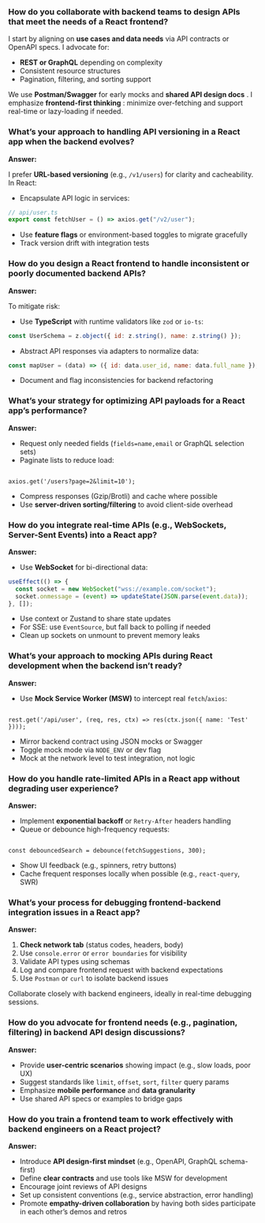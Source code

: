 ### How do you collaborate with backend teams to design APIs that meet the needs of a React frontend?

I start by aligning on **use cases and data needs** via API contracts or OpenAPI specs. I advocate for:

- **REST or GraphQL** depending on complexity
- Consistent resource structures
- Pagination, filtering, and sorting support

We use **Postman/Swagger** for early mocks and **shared API design docs** . I emphasize **frontend-first thinking** : minimize over-fetching and support real-time or lazy-loading if needed.

### What’s your approach to handling API versioning in a React app when the backend evolves?

**Answer:**

I prefer **URL-based versioning** (e.g., `/v1/users`) for clarity and cacheability. In React:

- Encapsulate API logic in services:

```jsx
// api/user.ts
export const fetchUser = () => axios.get("/v2/user");
```

- Use **feature flags** or environment-based toggles to migrate gracefully
- Track version drift with integration tests

### How do you design a React frontend to handle inconsistent or poorly documented backend APIs?

**Answer:**

To mitigate risk:

- Use **TypeScript** with runtime validators like `zod` or `io-ts`:

```jsx
const UserSchema = z.object({ id: z.string(), name: z.string() });
```

- Abstract API responses via adapters to normalize data:

```jsx
const mapUser = (data) => ({ id: data.user_id, name: data.full_name });
```

- Document and flag inconsistencies for backend refactoring

### What’s your strategy for optimizing API payloads for a React app’s performance?

**Answer:**

- Request only needed fields (`fields=name,email` or GraphQL selection sets)
- Paginate lists to reduce load:

```

axios.get('/users?page=2&limit=10');

```

- Compress responses (Gzip/Brotli) and cache where possible
- Use **server-driven sorting/filtering** to avoid client-side overhead

### How do you integrate real-time APIs (e.g., WebSockets, Server-Sent Events) into a React app?

**Answer:**

- Use **WebSocket** for bi-directional data:

```jsx
useEffect(() => {
  const socket = new WebSocket("wss://example.com/socket");
  socket.onmessage = (event) => updateState(JSON.parse(event.data));
}, []);
```

- Use context or Zustand to share state updates
- For SSE: use `EventSource`, but fall back to polling if needed
- Clean up sockets on unmount to prevent memory leaks

### What’s your approach to mocking APIs during React development when the backend isn’t ready?

**Answer:**

- Use **Mock Service Worker (MSW)** to intercept real `fetch`/`axios`:

```

rest.get('/api/user', (req, res, ctx) => res(ctx.json({ name: 'Test' })));

```

- Mirror backend contract using JSON mocks or Swagger
- Toggle mock mode via `NODE_ENV` or dev flag
- Mock at the network level to test integration, not logic

### How do you handle rate-limited APIs in a React app without degrading user experience?

**Answer:**

- Implement **exponential backoff** or `Retry-After` headers handling
- Queue or debounce high-frequency requests:

```

const debouncedSearch = debounce(fetchSuggestions, 300);

```

- Show UI feedback (e.g., spinners, retry buttons)
- Cache frequent responses locally when possible (e.g., `react-query`, SWR)

### What’s your process for debugging frontend-backend integration issues in a React app?

**Answer:**

1. **Check network tab** (status codes, headers, body)
2. Use `console.error` or `error boundaries` for visibility
3. Validate API types using schemas
4. Log and compare frontend request with backend expectations
5. Use `Postman` or `curl` to isolate backend issues

Collaborate closely with backend engineers, ideally in real-time debugging sessions.

### How do you advocate for frontend needs (e.g., pagination, filtering) in backend API design discussions?

**Answer:**

- Provide **user-centric scenarios** showing impact (e.g., slow loads, poor UX)
- Suggest standards like `limit`, `offset`, `sort`, `filter` query params
- Emphasize **mobile performance** and **data granularity**
- Use shared API specs or examples to bridge gaps

### How do you train a frontend team to work effectively with backend engineers on a React project?

**Answer:**

- Introduce **API design-first mindset** (e.g., OpenAPI, GraphQL schema-first)
- Define **clear contracts** and use tools like MSW for development
- Encourage joint reviews of API designs
- Set up consistent conventions (e.g., service abstraction, error handling)
- Promote **empathy-driven collaboration** by having both sides participate in each other’s demos and retros
